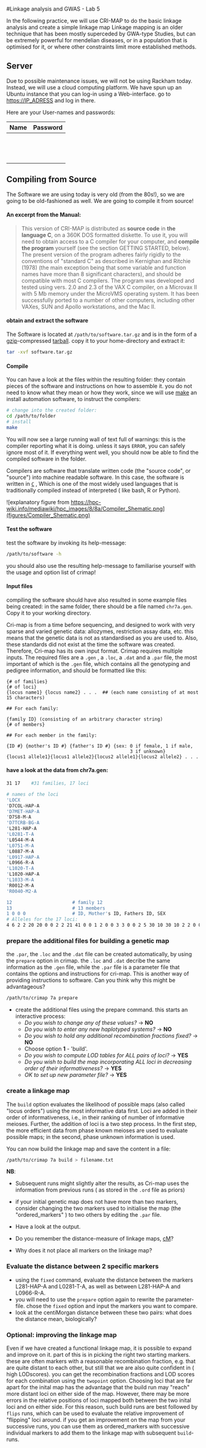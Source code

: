 #Linkage analysis and GWAS - Lab 5

In the following practice, we will use CRI-MAP to do the basic linkage analysis and create a simple linkage map
Linkage mapping is an older technique that has been mostly superceded by GWA-type Studies, but can be extremely powerful for mendelian diseases, or in a population that is optimised for it, or where other constraints limit more established methods.


## Server
Due to possible maintenance issues, we will not be using Rackham today. Instead, we will use a cloud computing platform.
We have spun up an Ubuntu instance that you can log-in  using a Web-interface.
go to [https://IP_ADRESS](https://IP_ADRESS) and log in there.

Here are your User-names and passwords:

| Name  | Password  
|---|---|
|   |   |
|   |   |
|   |   |
|   |   |
|   |   |
|   |   |
|   |   |
|   |   |
|   |   |
|   |   |
|   |   |
|   |   |
|   |   |


## Compiling from Source

The Software we are using today is very old (from the 80s!), so we are going to be old-fashioned as well. We are going to compile it from source!

#### An excerpt from the Manual:
>This version of CRI-MAP is distributed as **source code** in **the language C**,
on a 360K DOS formatted diskette. To use it, you will need to obtain
access to a C compiler for your computer, and **compile the program**
yourself (see the section GETTING STARTED, below).  The present version
of the program adheres fairly rigidly to the conventions of "standard C"
as described in Kernighan and Ritchie (1978) (the main exception
being that some variable and function names have more than 8 significant
characters), and should be compatible with most C compilers.  The program
was developed and tested using vers. 2.0 and 2.3 of the VAX C compiler,
on a Microvax II with 5 Mb memory under the MicroVMS operating system.
It has been successfully ported to a number of other computers,
including other VAXes, SUN and Apollo workstations, and the Mac II.

#### obtain and extract the software
The Software is located at
```/path/to/software.tar.gz``` and is in the form of a [gzip](https://en.wikipedia.org/wiki/Gzip)-compressed [tarball](https://en.wikipedia.org/wiki/Tar_(computing)). copy it to your home-directory and extract it:

```bash
tar -xvf software.tar.gz
```

#### Compile
You can have a look at the files within the resulting folder: they contain pieces of the software and instructions on how to assemble it. you do not need to know what they mean or how they work, since we will use [make](https://en.wikipedia.org/wiki/Make_(software)) an install automation software, to instruct the compilers:
```bash
# change into the created folder:
cd /path/to/folder
# install
make
```
You will now see a large running wall of text full of warnings: this is the compiler reporting what it is doing. unless it says ```ERROR```, you can safely ignore most of it. If everything went well, you should now be able to find the compiled software in the folder.

Compilers are software that translate written code (the "source code", or "source") into machine readable software. In this case, the software is written in [```C```](https://en.wikipedia.org/wiki/C_(programming_language)) , Which is one of the most widely used languages that is traditionally compiled instead of interpreted ( like bash, R or Python).

![explanatory figure from https://hpc-wiki.info/mediawiki/hpc_images/8/8a/Compiler_Shematic.png](figures/Compiler_Shematic.png)

#### Test the software
 test the software by invoking its help-message:

 ```bash
/path/to/software -h
 ```


you should also use the resulting help-message to familiarise yourself with the usage and option list of crimap!

#### Input files
compiling the software should have also resulted in some example files being created: in the same folder, there should be a file named ```chr7a.gen```. Copy it to your working directory.

Cri-map is from a time before sequencing, and designed to work with very sparse and varied genetic data: allozymes, restriction assay data, etc.
this means that the genetic data is not as standardised as you are used to. Also, these standards did not exist at the time the software was created. Therefore, Cri-map has its own input format. Crimap requires multiple inputs. The required files are a ```.gen``` , a ```.loc```, a ```.dat``` and a ```.par``` file,  the most important of which is the ```.gen``` file, which contains all the genotyping and pedigree information, and should be formatted like this:

```
{# of families}  
{# of loci}   
{locus name1} {locus name2} . . .  ## (each name consisting of at most 15 characters)  

## For each family:  

{family ID} (consisting of an arbitrary character string)  
{# of members}  

## For each member in the family:  

{ID #} {mother's ID #} {father's ID #} {sex: 0 if female, 1 if male,
                                             3 if unknown}
{locus1 allele1}{locus1 allele2}{locus2 allele1}{locus2 allele2} . . .
```


#### have a look at the data from chr7a.gen:
```bash
31 17    #31 families, 17 loci

# names of the loci
'LOCX  
'D7COL-HAP-A  
'D7MET-HAP-A  
'D7S8-M-A   
'D7TCRB-BG-A  
'L281-HAP-A  
'L0281-T-A  
'L0544-M-A  
'L0751-M-A  
'L0887-M-A  
'L0917-HAP-A  
'L0966-R-A  
'L1020-T-A  
'L1020-HAP-A  
'L1033-M-A  
'R0012-M-A  
'R0040-M2-A  

12                      # family 12
13                      # 13 members
1 0 0 0                 # ID, Mother's ID, Fathers ID, SEX
# Alleles for the 17 loci:
4 6 2 2 20 20 0 0 2 2 21 41 0 0 1 2 0 0 3 3 0 0 2 5 30 10 30 10 2 2 0 0 0 0
```

### prepare the additional files for building a genetic map

the ```.par```, the ```.loc``` and the ```.dat``` file can be created automatically, by using the ```prepare``` option in crimap.
the ```.loc``` and ```.dat``` decribe the same information as the ```.gen``` file, while the ```.par``` file is a parameter file that contains the options and instructions for cri-map. This is another way of providing instructions to  software. Can you think why this might be advantageous?

```bash
/path/to/crimap 7a prepare
```

- create the additional files using the prepare command. this starts an interactive process:  
  - _Do you wish to change any of these values?_ -> **NO**  
  - _Do you wish to enter any new haplotyped systems?_ -> **NO**  
  - _Do you wish to hold any additional recombination fractions fixed?_ -> **NO**
  - Choose option **1** - 'build'.
  - _Do you wish to compute LOD tables for ALL pairs of loci?_ -> **YES**
  - _Do you wish to build the map incorporating ALL loci in decreasing order of their informativeness?_ -> **YES**  
  -  _OK to set up new parameter file?_ -> **YES**


### create a linkage map
The ```build``` option evaluates the likelihood of possible maps (also called "locus orders") using the most informative data first. Loci are added in their order of informativeness, i.e., in their ranking of number of informative meioses. Further, the addition of loci is a two step process. In the first step, the more efficient data from phase known meioses are used to evaluate possible maps; in the second, phase unknown information is used.

You can now build the linkage map and save the content in a file:
```bash
/path/to/crimap 7a build > filename.txt
```
**NB**:
- Subsequent runs might slightly alter the results, as Cri-map uses the information from previous runs ( as stored in the ```.ord``` file as priors)
- if your initial genetic map does not have more than two markers, consider changing the two markers used to initialise the map (the "ordered_markers" ) to two others by editing the ```.par```  file.

- Have a look at the output.
- Do you remember the distance-measure of linkage maps, [cM](https://en.wikipedia.org/wiki/Centimorgan)?
- Why does it not place all markers on the linkage map?


### Evaluate the distance between 2 specific markers
- using the ```fixed``` command, evaluate the distance between the markers L281-HAP-A and L0281-T-A, as well as between  L281-HAP-A and L0966-R-A.
- you will need to use the ```prepare``` option again to rewrite the parameter-file. chose the ```fixed``` option and input the markers you want to compare.
- look at the centiMorgan distance between these two pairs: what does the distance mean, biologically?


### Optional: improving the linkage map

Even if we have created a functional linkage map, it is possible to expand and improve on it. part of this is in picking the right two starting markers. these are often markers with a reasonable recombination fraction, e.g. that are quite distant to each other, but still that we are also quite confident in ( high LODscores). you can get the recombination fractions and LOD scores for each combination using the ```twopoint``` option.
Choosing loci that are far apart for the inital map has the advantage that the build run may "reach" more distant loci on either side of the map. However, there may be more errors in the relative positions of loci mapped both between the two inital loci and on either side. For this reason, such build runs are best followed by ```flips``` runs, which can be used to evaluate the relative improvement of "flipping" loci around.
if you get an improvement on the map from your successive runs, you can use them as ordered_markers with successive individual markers to add them to the linkage map with subsequent ```build```-runs.
